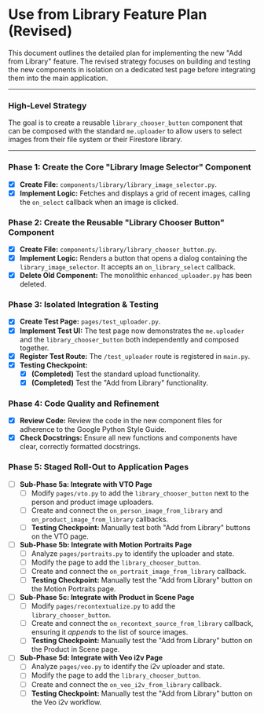 # Use from Library Feature Plan (Revised)

This document outlines the detailed plan for implementing the new "Add from Library" feature. The revised strategy focuses on building and testing the new components in isolation on a dedicated test page before integrating them into the main application.

---

### High-Level Strategy

The goal is to create a reusable `library_chooser_button` component that can be composed with the standard `me.uploader` to allow users to select images from their file system or their Firestore library.

---

### Phase 1: Create the Core "Library Image Selector" Component

- [x] **Create File:** `components/library/library_image_selector.py`.
- [x] **Implement Logic:** Fetches and displays a grid of recent images, calling the `on_select` callback when an image is clicked.

### Phase 2: Create the Reusable "Library Chooser Button" Component

- [x] **Create File:** `components/library/library_chooser_button.py`.
- [x] **Implement Logic:** Renders a button that opens a dialog containing the `library_image_selector`. It accepts an `on_library_select` callback.
- [x] **Delete Old Component:** The monolithic `enhanced_uploader.py` has been deleted.

### Phase 3: Isolated Integration & Testing

- [x] **Create Test Page:** `pages/test_uploader.py`.
- [x] **Implement Test UI:** The test page now demonstrates the `me.uploader` and the `library_chooser_button` both independently and composed together.
- [x] **Register Test Route:** The `/test_uploader` route is registered in `main.py`.
- [x] **Testing Checkpoint:**
    - [x] **(Completed)** Test the standard upload functionality.
    - [x] **(Completed)** Test the "Add from Library" functionality.

### Phase 4: Code Quality and Refinement

- [x] **Review Code:** Review the code in the new component files for adherence to the Google Python Style Guide.
- [x] **Check Docstrings:** Ensure all new functions and components have clear, correctly formatted docstrings.

### Phase 5: Staged Roll-Out to Application Pages

- [ ] **Sub-Phase 5a: Integrate with VTO Page**
    - [ ] Modify `pages/vto.py` to add the `library_chooser_button` next to the person and product image uploaders.
    - [ ] Create and connect the `on_person_image_from_library` and `on_product_image_from_library` callbacks.
    - [ ] **Testing Checkpoint:** Manually test both "Add from Library" buttons on the VTO page.
- [ ] **Sub-Phase 5b: Integrate with Motion Portraits Page**
    - [ ] Analyze `pages/portraits.py` to identify the uploader and state.
    - [ ] Modify the page to add the `library_chooser_button`.
    - [ ] Create and connect the `on_portrait_image_from_library` callback.
    - [ ] **Testing Checkpoint:** Manually test the "Add from Library" button on the Motion Portraits page.
- [ ] **Sub-Phase 5c: Integrate with Product in Scene Page**
    - [ ] Modify `pages/recontextualize.py` to add the `library_chooser_button`.
    - [ ] Create and connect the `on_recontext_source_from_library` callback, ensuring it *appends* to the list of source images.
    - [ ] **Testing Checkpoint:** Manually test the "Add from Library" button on the Product in Scene page.
- [ ] **Sub-Phase 5d: Integrate with Veo i2v Page**
    - [ ] Analyze `pages/veo.py` to identify the i2v uploader and state.
    - [ ] Modify the page to add the `library_chooser_button`.
    - [ ] Create and connect the `on_veo_i2v_from_library` callback.
    - [ ] **Testing Checkpoint:** Manually test the "Add from Library" button on the Veo i2v workflow.